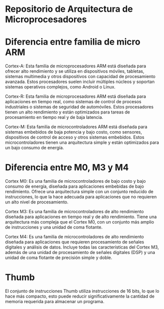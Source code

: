 # Repositorio de Arquitectura de Microprocesadores

# Diferencia entre familia de micro ARM

Cortex-A: Esta familia de microprocesadores ARM está diseñada para ofrecer alto rendimiento y se utiliza en dispositivos móviles, tabletas, sistemas multimedia y otros dispositivos con capacidad de procesamiento avanzada. Estos procesadores suelen incluir múltiples núcleos y soportan sistemas operativos complejos, como Android o Linux.

Cortex-R: Esta familia de microprocesadores ARM está diseñada para aplicaciones en tiempo real, como sistemas de control de procesos industriales o sistemas de seguridad de automóviles. Estos procesadores tienen un alto rendimiento y están optimizados para tareas de procesamiento en tiempo real y de baja latencia.

Cortex-M: Esta familia de microcontroladores ARM está diseñada para sistemas embebidos de baja potencia y bajo costo, como sensores, dispositivos de control de acceso y otros sistemas embebidos. Estos microcontroladores tienen una arquitectura simple y están optimizados para un bajo consumo de energía.



# Diferencia entre M0, M3 y M4

Cortex M0: Es una familia de microcontroladores de bajo costo y bajo consumo de energía, diseñada para aplicaciones embebidas de bajo rendimiento. Ofrece una arquitectura simple con un conjunto reducido de instrucciones, lo que la hace adecuada para aplicaciones que no requieren un alto nivel de procesamiento. 

Cortex M3: Es una familia de microcontroladores de alto rendimiento diseñada para aplicaciones en tiempo real y de alto rendimiento. Tiene una arquitectura más compleja que el Cortex M0, con un conjunto más amplio de instrucciones y una unidad de coma flotante. 

Cortex M4: Es una familia de microcontroladores de alto rendimiento diseñada para aplicaciones que requieren procesamiento de señales digitales y análisis de datos. Incluye todas las características del Cortex M3, además de una unidad de procesamiento de señales digitales (DSP) y una unidad de coma flotante de precisión simple y doble. 

# Thumb

El conjunto de instrucciones Thumb utiliza instrucciones de 16 bits, lo que lo hace más compacto, esto puede reducir significativamente la cantidad de memoria requerida para almacenar un programa.






